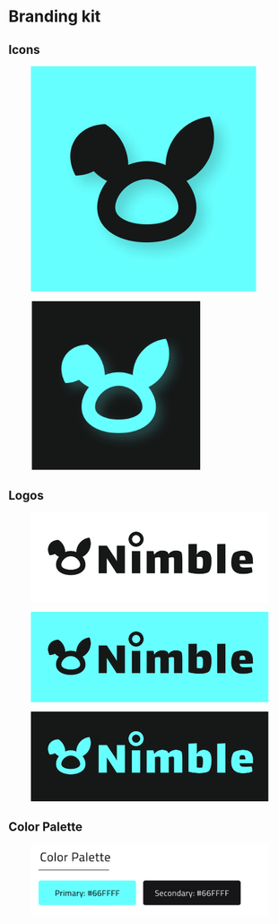 # Branding kit

## Icons



<figure><img src="../.gitbook/assets/nimble-icon-standard.png" alt=""><figcaption></figcaption></figure>



<figure><img src="../.gitbook/assets/nimble-icon-dark.png" alt="" width="302"><figcaption></figcaption></figure>

## Logos

<figure><img src="../.gitbook/assets/nimble-logo-white.png" alt=""><figcaption></figcaption></figure>

<figure><img src="../.gitbook/assets/nimble-logo-standard.png" alt=""><figcaption></figcaption></figure>

<figure><img src="../.gitbook/assets/nimble-logo-dark.png" alt=""><figcaption></figcaption></figure>

## Color Palette

<figure><img src="../.gitbook/assets/nimble-color-palette (1).png" alt=""><figcaption></figcaption></figure>

